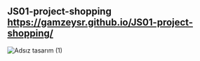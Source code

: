 ## JS01-project-shopping https://gamzeysr.github.io/JS01-project-shopping/

![Adsız tasarım (1)](https://user-images.githubusercontent.com/108168084/193680271-8f41d71d-6b96-4281-a8ff-72cc3440ef2f.gif)
